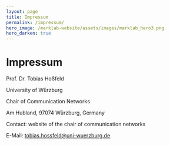 ```yaml
---
layout: page
title: Impressum
permalink: /impressum/
hero_image: /marklab-website/assets/images/marklab_hero3.png
hero_darken: true
---
```


# Impressum

Prof. Dr. Tobias Hoßfeld

University of Würzburg

Chair of Communication Networks

Am Hubland, 97074 Würzburg, Germany

Contact: website of the chair of communication networks

E-Mail: tobias.hossfeld@uni-wuerzburg.de 